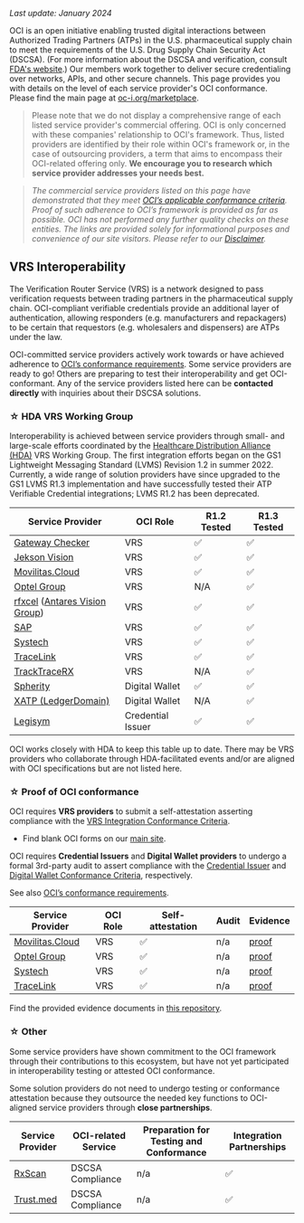 _Last update: January 2024_

OCI is an open initiative enabling trusted digital interactions between Authorized Trading Partners (ATPs) in the U.S. pharmaceutical supply chain to meet the requirements of the U.S. Drug Supply Chain Security Act (DSCSA). (For more information about the DSCSA and verification, consult [FDA's website]([url](https://www.fda.gov/drugs/drug-supply-chain-security-act-dscsa/what-do-i-need-know-about-supply-chain-security-requirements-under-drug-supply-chain-security-act#Respond)).) Our members work together to deliver secure credentialing over networks, APIs, and other secure channels. This page provides you with details on the level of each service provider's OCI conformance. Please find the main page at [oc-i.org/marketplace](https://oc-i.org/marketplace).



>Please note that we do not display a comprehensive range of each listed service provider's commercial offering. OCI is only concerned with these companies' relationship to OCI's framework. Thus, listed providers are identified by their role within OCI's framework or, in the case of outsourcing providers, a term that aims to encompass their OCI-related offering only. **We encourage you to research which service provider addresses your needs best.**

>*The commercial service providers listed on this page have demonstrated that they meet [OCI’s applicable conformance criteria](https://www.oc-i.org/interoperability-profile). Proof of such adherence to OCI’s framework is provided as far as possible. OCI has not performed any further quality checks on these entities. The links are provided solely for informational purposes and convenience of our site visitors. Please refer to our [Disclaimer](https://www.oc-i.org/disclaimer).*

## VRS Interoperability

The Verification Router Service (VRS) is a network designed to pass verification requests between trading partners in the pharmaceutical supply chain. OCI-compliant verifiable credentials provide an additional layer of authentication, allowing responders (e.g. manufacturers and repackagers) to be certain that requestors (e.g. wholesalers and dispensers) are ATPs under the law. 

OCI-committed service providers actively work towards or have achieved adherence to [OCI’s conformance requirements](https://open-credentialing-initiative.github.io/Conformance-Program/). Some service providers are ready to go! Others are preparing to test their interoperability and get OCI-conformant. Any of the service providers listed here can be **contacted directly** with inquiries about their DSCSA solutions.

### ☆ HDA VRS Working Group
Interoperability is achieved between service providers through small- and large-scale efforts coordinated by the [Healthcare Distribution Alliance (HDA)](https://hda.org/) VRS Working Group. The first integration efforts began on the GS1 Lightweight Messaging Standard (LVMS) Revision 1.2 in summer 2022. Currently, a wide range of solution providers have since upgraded to the GS1 LVMS R1.3 implementation and have successfully tested their ATP Verifiable Credential integrations; LVMS R1.2 has been deprecated.

Service Provider | OCI Role | R1.2 Tested | R1.3 Tested
--- |--- | --- | ---
[Gateway Checker](https://gatewaychecker.com/) | VRS | ✅ | ✅ |
[Jekson Vision](https://jeksonvision.com) | VRS | ✅ | ✅ |
[Movilitas.Cloud](https://www.indx.com/en/product/movilitas-cloud)  | VRS |  ✅ | ✅ |
[Optel Group](https://www.optelgroup.com/en/) | VRS | N/A | ✅ |
[rfxcel](https://rfxcel.com/) ([Antares Vision Group](https://www.antaresvisiongroup.com/))  | VRS | ✅ | ✅ |
[SAP](https://www.sap.com/industries/life-sciences.html) | VRS | ✅ | ✅ |
[Systech](https://www.systechone.com/) | VRS | ✅ | ✅ |
[TraceLink](https://www.tracelink.com/) | VRS | ✅ | ✅ |
[TrackTraceRX](https://www.tracktracerx.com/) | VRS | N/A | ✅ |
[Spherity](https://www.caro.vc/) | Digital Wallet | ✅ | ✅ |
[XATP (LedgerDomain)](https://www.xatp.org/) | Digital Wallet | N/A | ✅ |
[Legisym](https://legisym.com/) | Credential Issuer | ✅ | ✅ |

OCI works closely with HDA to keep this table up to date. There may be VRS providers who collaborate through HDA-facilitated events and/or are aligned with OCI specifications but are not listed here.

### ☆ Proof of OCI conformance
OCI requires **VRS providers** to submit a self-attestation asserting compliance with the [VRS Integration Conformance Criteria](https://open-credentialing-initiative.github.io/VRS-Conformance-Criteria/). 

- Find blank OCI forms on our [main site](https://www.oc-i.org/forms).

OCI requires **Credential Issuers** and **Digital Wallet providers** to undergo a formal 3rd-party audit to assert compliance with the [Credential Issuer](https://open-credentialing-initiative.github.io/Credential-Issuer-Conformance-Criteria/) and [Digital Wallet Conformance Criteria](https://open-credentialing-initiative.github.io/Digital-Wallet-Conformance-Criteria/latest), respectively.

See also [OCI’s conformance requirements](https://open-credentialing-initiative.github.io/Conformance-Program/). 

Service Provider | OCI Role | Self-attestation  | Audit | Evidence
--- | --- | --- | --- | ---
[Movilitas.Cloud](https://www.indx.com/en/product/movilitas-cloud)  | VRS |  ✅ | n/a | [proof](https://github.com/Open-Credentialing-Initiative/marketplace/tree/main/proof/Movilitas.Cloud)
[Optel Group](https://www.optelgroup.com/en/) | VRS | ✅ | n/a | [proof](https://github.com/Open-Credentialing-Initiative/marketplace/tree/main/proof/Optel%20Group)
[Systech](https://www.systechone.com/) | VRS | ✅ | n/a | [proof](https://github.com/Open-Credentialing-Initiative/marketplace/tree/main/proof/Systech)
[TraceLink](https://www.tracelink.com/) | VRS | ✅ | n/a | [proof](https://github.com/Open-Credentialing-Initiative/marketplace/tree/main/proof/TraceLink)

Find the provided evidence documents in [this repository](https://github.com/Open-Credentialing-Initiative/marketplace/tree/main/proof).
### ☆ Other
Some service providers have shown commitment to the OCI framework through their contributions to this ecosystem, but have not yet participated in interoperability testing or attested OCI conformance.

Some solution providers do not need to undergo testing or conformance attestation because they outsource the needed key functions to OCI-aligned service providers through **close partnerships**.

Service Provider | OCI-related Service | Preparation for Testing and Conformance | Integration Partnerships
--- |--- | --- | ---
[RxScan](https://www.rxscan.com/dscsa-track-trace/) | DSCSA Compliance | n/a | ✅  
[Trust.med](https://trust.med/) | DSCSA Compliance | n/a |  ✅


